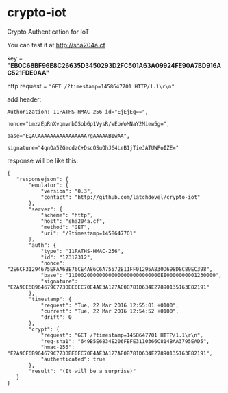 # crypto-iot
Crypto Authentication for IoT

You can test it at http://sha204a.cf

key = **"EB0C68BF96E8C26635D3450293D2FC501A63A09924FE90A7BD916AC521FDE0AA"**

http request = `"GET /?timestamp=1458647701 HTTP/1.1\r\n"`

add header:
 ```
Authorization: 11PATHS-HMAC-256 id="EjEjEg==",
                                nonce="LmzzEpRnXvqmvnbOSobGp1VysR/wEpWoMNaY2Miew5g=",
                                base="EQACAAAAAAAAAAAAAAAA7gAAAAABIwAA",
                                signature="4qnOa5ZGecdzC+DscOSuOhJ64LeB1jTieJATUWPoIZE="
 ```
response will be like this:

 ```
 {
    "responsejson": {
        "emulator": {
            "version": "0.3",
            "contact": "http://github.com/latchdevel/crypto-iot"
        },
        "server": {
            "scheme": "http",
            "host": "sha204a.cf",
            "method": "GET",
            "uri": "/?timestamp=1458647701"
        },
        "auth": {
            "type": "11PATHS-HMAC-256",
            "id": "12312312",
            "nonce": "2E6CF31294675EFAA6BE76CE4A86C6A75572B11FF01295A830D698D8C89EC398",
            "base": "110002000000000000000000000000EE0000000001230000",
            "signature": "E2A9CE6B964679C7730BE0EC70E4AE3A127AE0B781D634E27890135163E82191"
        },
        "timestamp": {
            "request": "Tue, 22 Mar 2016 12:55:01 +0100",
            "current": "Tue, 22 Mar 2016 12:54:52 +0100",
            "drift": 0
        },
        "crypt": {
            "request": "GET /?timestamp=1458647701 HTTP/1.1\r\n",
            "req-sha1": "649B5E6834E206FEFE3110366C814BAA3795EAD5",
            "hmac-256": "E2A9CE6B964679C7730BE0EC70E4AE3A127AE0B781D634E27890135163E82191",
            "authenticated": true
        },
        "result": "(It will be a surprise)"
    }
}
 ```
